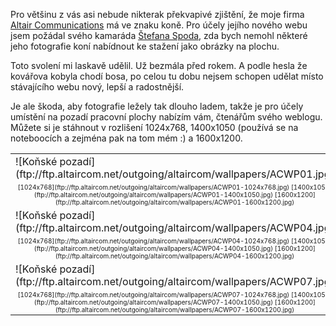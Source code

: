 <!-- dcterms:identifier = riderweblog#175 -->
<!-- dcterms:title = Koňská pozadí -->
<!-- dcterms:abstract = Nebojte se, nebudu vás oblažovat informacemi o svém pozadí - po včerejšku teprve ne - ale nabídnu vám pěkné obrázky na plochu. -->
<!-- np9:categoryId = 1 -->
<!-- x4w:category = Koně -->
<!-- np9:authorId = 1 -->
<!-- np9:authorEmail = michal.valasek@altairis.cz -->
<!-- dcterms:creator = Michal Altair Valášek -->
<!-- dcterms:created = 2004-09-26T17:31:56.313+02:00 -->
<!-- dcterms:date = 2004-09-26T17:31:56.313+02:00 -->

Pro většinu z vás asi nebude nikterak překvapivé zjištění, že moje firma [Altair Communications](http://www.altaircom.net/) má ve znaku koně. Pro účely jejího nového webu jsem požádal svého kamaráda [Štefana Spoda](http://www.horse.sk/), zda bych nemohl některé jeho fotografie koní nabídnout ke stažení jako obrázky na plochu.

Toto svolení mi laskavě udělil. Už bezmála před rokem. A podle hesla že kovářova kobyla chodí bosa, po celou tu dobu nejsem schopen udělat místo stávajícího webu nový, lepší a radostnější.

Je ale škoda, aby fotografie ležely tak dlouho ladem, takže je pro účely umístění na pozadí pracovní plochy nabízím vám, čtenářům svého weblogu. Můžete si je stáhnout v rozlišení 1024x768, 1400x1050 (používá se na noteboocích a zejména pak na tom mém :) a 1600x1200.

 <table> <tbody> <tr> <td>![Koňské pozadí](ftp://ftp.altaircom.net/outgoing/altaircom/wallpapers/ACWP01.jpg)</td> <td>![Koňské pozadí](ftp://ftp.altaircom.net/outgoing/altaircom/wallpapers/ACWP02.jpg)</td> <td>![Koňské pozadí](ftp://ftp.altaircom.net/outgoing/altaircom/wallpapers/ACWP03.jpg)</td></tr> <tr> <td style="FONT-SIZE: x-small; TEXT-ALIGN: center">[1024x768](ftp://ftp.altaircom.net/outgoing/altaircom/wallpapers/ACWP01-1024x768.jpg) [1400x1050](ftp://ftp.altaircom.net/outgoing/altaircom/wallpapers/ACWP01-1400x1050.jpg) [1600x1200](ftp://ftp.altaircom.net/outgoing/altaircom/wallpapers/ACWP01-1600x1200.jpg) </td> <td style="FONT-SIZE: x-small; TEXT-ALIGN: center">[1024x768](ftp://ftp.altaircom.net/outgoing/altaircom/wallpapers/ACWP02-1024x768.jpg) [1400x1050](ftp://ftp.altaircom.net/outgoing/altaircom/wallpapers/ACWP02-1400x1050.jpg) [1600x1200](ftp://ftp.altaircom.net/outgoing/altaircom/wallpapers/ACWP02-1600x1200.jpg) </td> <td style="FONT-SIZE: x-small; TEXT-ALIGN: center">[1024x768](ftp://ftp.altaircom.net/outgoing/altaircom/wallpapers/ACWP03-1024x768.jpg) [1400x1050](ftp://ftp.altaircom.net/outgoing/altaircom/wallpapers/ACWP03-1400x1050.jpg) [1600x1200](ftp://ftp.altaircom.net/outgoing/altaircom/wallpapers/ACWP03-1600x1200.jpg) </td></tr> <tr> <td>![Koňské pozadí](ftp://ftp.altaircom.net/outgoing/altaircom/wallpapers/ACWP04.jpg)</td> <td>![Koňské pozadí](ftp://ftp.altaircom.net/outgoing/altaircom/wallpapers/ACWP05.jpg)</td> <td>![Koňské pozadí](ftp://ftp.altaircom.net/outgoing/altaircom/wallpapers/ACWP06.jpg)</td></tr> <tr> <td style="FONT-SIZE: x-small; TEXT-ALIGN: center">[1024x768](ftp://ftp.altaircom.net/outgoing/altaircom/wallpapers/ACWP04-1024x768.jpg) [1400x1050](ftp://ftp.altaircom.net/outgoing/altaircom/wallpapers/ACWP04-1400x1050.jpg) [1600x1200](ftp://ftp.altaircom.net/outgoing/altaircom/wallpapers/ACWP04-1600x1200.jpg) </td> <td style="FONT-SIZE: x-small; TEXT-ALIGN: center">[1024x768](ftp://ftp.altaircom.net/outgoing/altaircom/wallpapers/ACWP05-1024x768.jpg) [1400x1050](ftp://ftp.altaircom.net/outgoing/altaircom/wallpapers/ACWP05-1400x1050.jpg) [1600x1200](ftp://ftp.altaircom.net/outgoing/altaircom/wallpapers/ACWP05-1600x1200.jpg) </td> <td style="FONT-SIZE: x-small; TEXT-ALIGN: center">[1024x768](ftp://ftp.altaircom.net/outgoing/altaircom/wallpapers/ACWP06-1024x768.jpg) [1400x1050](ftp://ftp.altaircom.net/outgoing/altaircom/wallpapers/ACWP06-1400x1050.jpg) [1600x1200](ftp://ftp.altaircom.net/outgoing/altaircom/wallpapers/ACWP06-1600x1200.jpg) </td></tr> <tr> <td>![Koňské pozadí](ftp://ftp.altaircom.net/outgoing/altaircom/wallpapers/ACWP07.jpg)</td> <td>![Koňské pozadí](ftp://ftp.altaircom.net/outgoing/altaircom/wallpapers/ACWP08.jpg)</td> <td>![Koňské pozadí](ftp://ftp.altaircom.net/outgoing/altaircom/wallpapers/ACWP09.jpg)</td></tr> <tr> <td style="FONT-SIZE: x-small; TEXT-ALIGN: center">[1024x768](ftp://ftp.altaircom.net/outgoing/altaircom/wallpapers/ACWP07-1024x768.jpg) [1400x1050](ftp://ftp.altaircom.net/outgoing/altaircom/wallpapers/ACWP07-1400x1050.jpg) [1600x1200](ftp://ftp.altaircom.net/outgoing/altaircom/wallpapers/ACWP07-1600x1200.jpg) </td> <td style="FONT-SIZE: x-small; TEXT-ALIGN: center">[1024x768](ftp://ftp.altaircom.net/outgoing/altaircom/wallpapers/ACWP08-1024x768.jpg) [1400x1050](ftp://ftp.altaircom.net/outgoing/altaircom/wallpapers/ACWP08-1400x1050.jpg) [1600x1200](ftp://ftp.altaircom.net/outgoing/altaircom/wallpapers/ACWP08-1600x1200.jpg) </td> <td style="FONT-SIZE: x-small; TEXT-ALIGN: center">[1024x768](ftp://ftp.altaircom.net/outgoing/altaircom/wallpapers/ACWP09-1024x768.jpg) [1400x1050](ftp://ftp.altaircom.net/outgoing/altaircom/wallpapers/ACWP09-1400x1050.jpg) [1600x1200](ftp://ftp.altaircom.net/outgoing/altaircom/wallpapers/ACWP09-1600x1200.jpg) </td></tr></tbody></table>